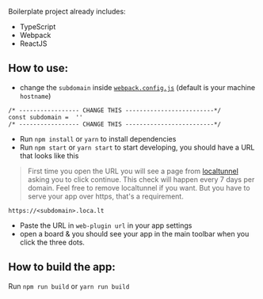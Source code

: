 Boilerplate project already includes:

- TypeScript
- Webpack
- ReactJS

## How to use:

- change the `subdomain` inside [`webpack.config.js`](./webpack.config.js) (default is your machine `hostname`)

```
/* ----------------- CHANGE THIS -------------------------*/
const subdomain =  ''
/* ----------------- CHANGE THIS -------------------------*/
```

- Run `npm install` or `yarn` to install dependencies
- Run `npm start` or `yarn start` to start developing, you should have a URL that looks like this

> First time you open the URL you will see a page from [localtunnel](https://loca.lt/) asking you to click continue.
> This check will happen every 7 days per domain. Feel free to remove localtunnel if you want. But you have to serve your app over https, that's a requirement.

```
https://<subdomain>.loca.lt
```

- Paste the URL in `web-plugin url` in your app settings
- open a board & you should see your app in the main toolbar when you click the
  three dots.

## How to build the app:

Run `npm run build` or `yarn run build`
